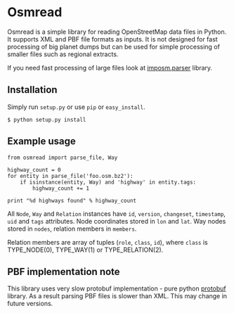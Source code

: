 # Osmread

Osmread is a simple library for reading OpenStreetMap data files in Python. It
supports XML and PBF file formats as inputs. It is not designed for fast
processing of big planet dumps but can be used for simple processing of smaller
files such as regional extracts.

If you need fast processing of large files look at 
[imposm.parser][imposm.parser] library.


## Installation

Simply run `setup.py` or use `pip` or `easy_install`.

    $ python setup.py install


## Example usage

    from osmread import parse_file, Way

    highway_count = 0
    for entity in parse_file('foo.osm.bz2'):
        if isinstance(entity, Way) and 'highway' in entity.tags:
            highway_count += 1

    print "%d highways found" % highway_count

All `Node`, `Way` and `Relation` instances have `id`, `version`, `changeset`,
`timestamp`, `uid` and `tags` attributes. Node coordinates stored in `lon` and
`lat`. Way nodes stored in `nodes`, relation members in `members`.

Relation members are array of tuples (`role`, `class`, `id`), where `class` is
TYPE_NODE(0), TYPE_WAY(1) or TYPE_RELATION(2).

## PBF implementation note

This library uses very slow protobuf implementation - pure python 
[protobuf][protobuf] library. As a result parsing PBF files is slower than XML.
This may change in future versions.


[imposm.parser]: http://pypi.python.org/pypi/imposm.parser
[protobuf]: http://pypi.python.org/pypi/protobuf
